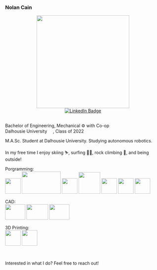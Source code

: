 ### Nolan Cain
<div id="header" align="center">
  <img src="https://media2.giphy.com/media/qgQUggAC3Pfv687qPC/giphy.gif" width="300"/>
</div>

<div id="badges" align="center">
  <a href="https://www.linkedin.com/in/nolanjcain/">
    <img src="https://img.shields.io/badge/LinkedIn-blue?style=for-the-badge&logo=linkedin&logoColor=white" alt="LinkedIn Badge"/>
  </a>

  
  
</div>
</br>


Bachelor of Engineering, Mechanical :gear: with Co-op\
Dalhousie University
<img src="http://www.dal.ca/etc/designs/dalhousie/clientlibs/global/default/images/favicon/DALSocialMediaMark-Blk.png" height="15" width="15"/>,
Class of 2022

M.A.Sc. Student at Dalhousie University. Studying autonomous robotics.

In my free time I enjoy skiing :skier:, surfing :surfing_man:, rock climbing :climbing:, and being outside!

Porgramming:  
<img src="https://upload.wikimedia.org/wikipedia/commons/thumb/c/c3/Python-logo-notext.svg/2048px-Python-logo-notext.svg.png" height="50" width="50"/>
<img src="https://webimages.mongodb.com/_com_assets/cms/kuyjf3vea2hg34taa-horizontal_default_slate_blue.svg?auto=format%252Ccompress" height="72" width="126"/>
<img src="https://upload.wikimedia.org/wikipedia/commons/thumb/2/21/Matlab_Logo.png/667px-Matlab_Logo.png" height="50" width="50"/>
<img src="https://avatars.githubusercontent.com/u/3979232?s=280&v=4" height="70" width="70"/>
<img src="https://siminnovations.com/wiki/images/7/7a/Arduino_logo_round.png" height="50" width="50"/>
<img src="https://upload.wikimedia.org/wikipedia/commons/thumb/1/18/ISO_C%2B%2B_Logo.svg/1200px-ISO_C%2B%2B_Logo.svg.png" height="50" width="50"/>
<img src="https://wyday.com/images/lm/langs/vba.1.svg" height="50" width="50"/>


CAD:  
<img src="https://d2t1xqejof9utc.cloudfront.net/screenshots/pics/26b1fd683c8a797760941eddc1082193/large.png" height="50" width="65"/>
<img src="https://logos-world.net/wp-content/uploads/2020/12/Autocad-Logo.png" height="50" width="70"/>
<img src="https://upload.wikimedia.org/wikipedia/en/d/d0/Rhinoceros3d-logo.png" height="50" width="65"/>


3D Printing:  
<img src="https://cdn.help.prusa3d.com/wp-content/uploads/PSlogo-1-400x400.jpg" height="50" width="50"/>
<img src="https://www.windowscentral.com/sites/wpcentral.com/files/styles/large/public/field/image/2018/09/cura-logo.png" height="50" width="50"/>

</br>

Interested in what I do? Feel free to reach out!




<!--
**nolan-sldprt/nolan-sldprt** is a ✨ _special_ ✨ repository because its `README.md` (this file) appears on your GitHub profile.


<img src="" height="50" width="50"/>


  <a href="nolan.cain@dal.ca">
    <img src="https://upload.wikimedia.org/wikipedia/commons/thumb/f/f7/Microsoft_Outlook_2013-2019_logo.svg/2086px-Microsoft_Outlook_2013-2019_logo.svg.png" alt="Outlook Badge"/>
  </a>
